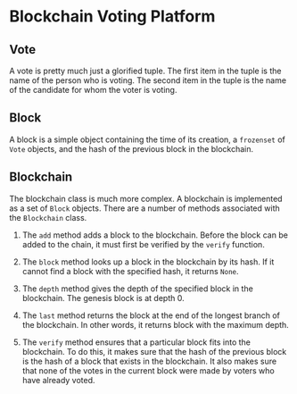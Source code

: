 # Blockchain Voting Platform

## Vote

A vote is pretty much just a glorified tuple. The first item in the tuple is
the name of the person who is voting. The second item in the tuple is the name
of the candidate for whom the voter is voting.

## Block

A block is a simple object containing the time of its creation, a `frozenset`
of `Vote` objects, and the hash of the previous block in the blockchain.

## Blockchain

The blockchain class is much more complex. A blockchain is implemented as a set
of `Block` objects. There are a number of methods associated with the
`Blockchain` class.

1. The `add` method adds a block  to the  blockchain. Before the block can be
added to the chain, it must first be verified by the `verify` function.

2. The `block` method looks up a block in the blockchain by its hash. If it
cannot find a block with the specified hash, it returns `None`.

3. The `depth` method gives the depth of the specified block in the blockchain.
The genesis block is at depth 0.

4. The `last` method returns the block at the end of the longest branch of the
blockchain. In other words, it returns block with the maximum depth.

5. The `verify` method ensures that a particular block fits into the
blockchain. To do this, it makes sure that the hash of the previous block is
the hash of a block that exists in the blockchain. It also makes sure that none
of the votes in the current block were made by voters who have already voted.
